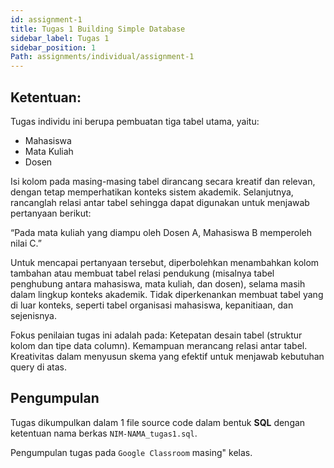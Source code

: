 ```yaml
---
id: assignment-1
title: Tugas 1 Building Simple Database
sidebar_label: Tugas 1
sidebar_position: 1
Path: assignments/individual/assignment-1
---
```


## Ketentuan: 

Tugas individu ini berupa pembuatan tiga tabel utama, yaitu:

- Mahasiswa
- Mata Kuliah
- Dosen

Isi kolom pada masing-masing tabel dirancang secara kreatif dan relevan, dengan tetap memperhatikan konteks sistem akademik. Selanjutnya, rancanglah relasi antar tabel sehingga dapat digunakan untuk menjawab pertanyaan berikut:

“Pada mata kuliah yang diampu oleh Dosen A, Mahasiswa B memperoleh nilai C.”

Untuk mencapai pertanyaan tersebut, diperbolehkan menambahkan kolom tambahan atau membuat tabel relasi pendukung (misalnya tabel penghubung antara mahasiswa, mata kuliah, dan dosen), selama masih dalam lingkup konteks akademik. Tidak diperkenankan membuat tabel yang di luar konteks, seperti tabel organisasi mahasiswa, kepanitiaan, dan sejenisnya.

Fokus penilaian tugas ini adalah pada:
Ketepatan desain tabel (struktur kolom dan tipe data column).
Kemampuan merancang relasi antar tabel.
Kreativitas dalam menyusun skema yang efektif untuk menjawab kebutuhan query di atas.

## Pengumpulan

Tugas dikumpulkan dalam 1 file source code dalam bentuk **SQL** dengan ketentuan nama berkas `NIM-NAMA_tugas1.sql`.

Pengumpulan tugas pada `Google Classroom` masing" kelas.